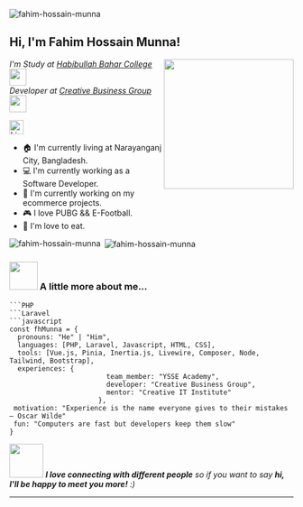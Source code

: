 
<p align="left"> <img src="https://komarev.com/ghpvc/?username=fahim-hossain-munna&label=Profile%20views&color=0e75b6&style=flat" alt="fahim-hossain-munna" /> </p>

<h2> Hi, I'm Fahim Hossain Munna!</h2>
<img align='right' src="https://i.ibb.co/g9SDyGs/profile-pic-1.png" width="230">
<p><em>I'm Study at <a href="https://hbuc.edu.bd/">Habibullah Bahar College</a><img src="https://media.giphy.com/media/fYSnHlufseco8Fh93Z/giphy.gif" width="30"></br>Developer at <a href="https://cbg.com.bd/">Creative Business Group</a><img src="https://media.giphy.com/media/WUlplcMpOCEmTGBtBW/giphy.gif" width="30"> 
</em></p>

[<img src="https://img.shields.io/badge/LinkedIn-282C34?logo=linkedin&logoColor=0077B5" alt="LinkedIn logo" title="LinkedIn" height="25" />](https://www.linkedin.com/in/fahim-hossain-munna-004a81219/)

- :house: I'm currently living at Narayanganj City, Bangladesh.
- :computer: I'm currently working as a Software Developer.
- :dart: I'm currently working on my ecommerce projects.
- :video_game: I love PUBG && E-Football.
- :cut_of_meat: I'm love to eat.

<p><img align="left" src="https://github-readme-stats.vercel.app/api/top-langs?username=fahim-hossain-munna&show_icons=true&locale=en&layout=compact" alt="fahim-hossain-munna" /></p>

<p>&nbsp;<img align="center" src="https://github-readme-stats.vercel.app/api?username=fahim-hossain-munna&show_icons=true&locale=en" alt="fahim-hossain-munna" /></p>



### <img src="https://media.giphy.com/media/VgCDAzcKvsR6OM0uWg/giphy.gif" width="50"> A little more about me...  
```baaddei
```PHP
```Laravel
```javascript
const fhMunna = {
  pronouns: "He" | "Him",
  languages: [PHP, Laravel, Javascript, HTML, CSS],
  tools: [Vue.js, Pinia, Inertia.js, Livewire, Composer, Node, Tailwind, Bootstrap],
  experiences: {
                        team_member: "YSSE Academy",
                        developer: "Creative Business Group",
                        mentor: "Creative IT Institute"
                      },
 motivation: "Experience is the name everyone gives to their mistakes – Oscar Wilde"
 fun: "Computers are fast but developers keep them slow"
}
```

<img src="https://media.giphy.com/media/LnQjpWaON8nhr21vNW/giphy.gif" width="60"> <em><b>I love connecting with different people</b> so if you want to say <b>hi, I'll be happy to meet you more!</b> :)</em>

---
